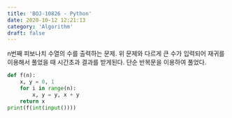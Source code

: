 ```yaml
---
title: 'BOJ-10826 - Python'
date: 2020-10-12 12:21:13
category: 'Algorithm'
draft: false
---
```

n번째 피보나치 수열의 수를 출력하는 문제. 위 문제와 다르게 큰 수가 입력되어 재귀를 이용해서 풀었을 때 시간초과 결과를 받게된다. 단순 반복문을 이용하여 풀었다.
```python
def f(n):
    x, y = 0, 1
    for i in range(n):
        x, y = y, x + y
    return x
print(f(int(input())))

```